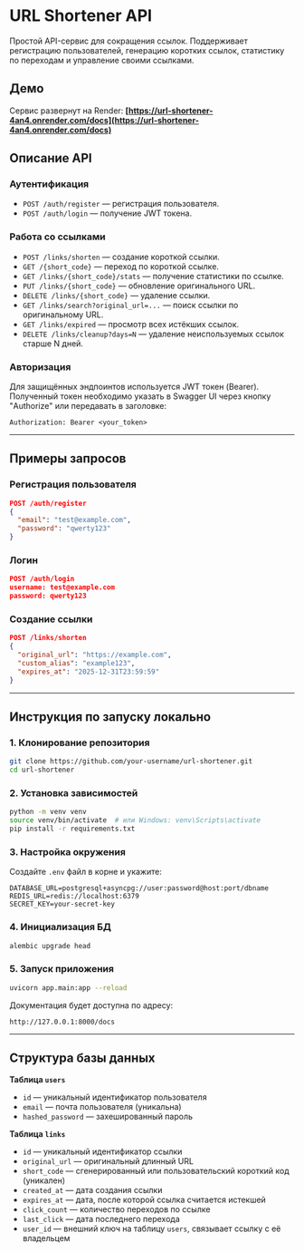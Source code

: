 # URL Shortener API

Простой API-сервис для сокращения ссылок. Поддерживает регистрацию пользователей, генерацию коротких ссылок, статистику по переходам и управление своими ссылками.

## Демо

Сервис развернут на Render:
**[https://url-shortener-4an4.onrender.com/docs](https://url-shortener-4an4.onrender.com/docs)**

## Описание API

### Аутентификация
- `POST /auth/register` — регистрация пользователя.
- `POST /auth/login` — получение JWT токена.

### Работа со ссылками
- `POST /links/shorten` — создание короткой ссылки.
- `GET /{short_code}` — переход по короткой ссылке.
- `GET /links/{short_code}/stats` — получение статистики по ссылке.
- `PUT /links/{short_code}` — обновление оригинального URL.
- `DELETE /links/{short_code}` — удаление ссылки.
- `GET /links/search?original_url=...` — поиск ссылки по оригинальному URL.
- `GET /links/expired` — просмотр всех истёкших ссылок.
- `DELETE /links/cleanup?days=N` — удаление неиспользуемых ссылок старше N дней.

### Авторизация
Для защищённых эндпоинтов используется JWT токен (Bearer).
Полученный токен необходимо указать в Swagger UI через кнопку "Authorize" или передавать в заголовке:

```
Authorization: Bearer <your_token>
```

---

## Примеры запросов

### Регистрация пользователя
```json
POST /auth/register
{
  "email": "test@example.com",
  "password": "qwerty123"
}
```

### Логин
```json
POST /auth/login
username: test@example.com
password: qwerty123
```

### Создание ссылки
```json
POST /links/shorten
{
  "original_url": "https://example.com",
  "custom_alias": "example123",
  "expires_at": "2025-12-31T23:59:59"
}
```

---

## Инструкция по запуску локально

### 1. Клонирование репозитория
```bash
git clone https://github.com/your-username/url-shortener.git
cd url-shortener
```

### 2. Установка зависимостей
```bash
python -m venv venv
source venv/bin/activate  # или Windows: venv\Scripts\activate
pip install -r requirements.txt
```

### 3. Настройка окружения

Создайте `.env` файл в корне и укажите:

```
DATABASE_URL=postgresql+asyncpg://user:password@host:port/dbname
REDIS_URL=redis://localhost:6379
SECRET_KEY=your-secret-key
```

### 4. Инициализация БД
```bash
alembic upgrade head
```

### 5. Запуск приложения
```bash
uvicorn app.main:app --reload
```

Документация будет доступна по адресу:
```
http://127.0.0.1:8000/docs
```

---

## Структура базы данных

**Таблица `users`**
- `id` — уникальный идентификатор пользователя
- `email` — почта пользователя (уникальна)
- `hashed_password` — захешированный пароль

**Таблица `links`**
- `id` — уникальный идентификатор ссылки
- `original_url` — оригинальный длинный URL
- `short_code` — сгенерированный или пользовательский короткий код (уникален)
- `created_at` — дата создания ссылки
- `expires_at` — дата, после которой ссылка считается истекшей
- `click_count` — количество переходов по ссылке
- `last_click` — дата последнего перехода
- `user_id` — внешний ключ на таблицу `users`, связывает ссылку с её владельцем